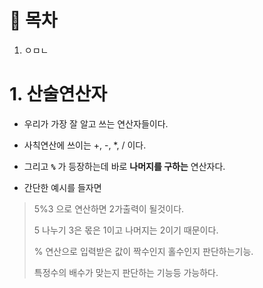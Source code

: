 # 🔖 목차

1. ㅇㅁㄴ



# 1. 산술연산자
  
  - 우리가 가장 잘 알고 쓰는 연산자들이다.
  - 사칙연산에 쓰이는 +, -, *, / 이다.
  - 그리고 <code><strong>%</code></strong> 가 등장하는데 바로 **나머지를 구하는** 연산자다.

  - 간단한 예시를 들자면
  > 5%3 으로 연산하면 2가출력이 될것이다.
  > 
  > 5 나누기 3은 몫은 1이고 나머지는 2이기 때문이다.
  > 
  > % 연산으로 입력받은 값이 짝수인지 홀수인지 판단하는기능.
  > 
  > 특정수의 배수가 맞는지 판단하는 기능등 가능하다.

<br/>
